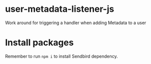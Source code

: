 # user-metadata-listener-js
Work around for triggering a handler when adding Metadata to a user

# Install packages
Remember to run ```npm i``` to install Sendbird dependency.
